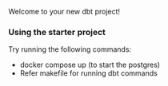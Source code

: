 Welcome to your new dbt project!

### Using the starter project

Try running the following commands:
- docker compose up (to start the postgres)
- Refer makefile for running dbt commands

